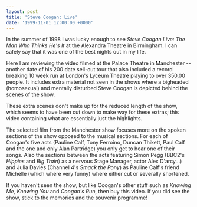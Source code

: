 ```yaml
---
layout: post
title: 'Steve Coogan: Live'
date: '1999-11-01 12:00:00 +0000'
---
```

In the summer of 1998 I was lucky enough to see <cite>Steve Coogan Live: The Man Who Thinks He's It</cite> at the Alexandra Theatre in Birmingham. I can safely say that it was one of the best nights out in my life.

Here I am reviewing the video filmed at the Palace Theatre in Manchester -- another date of his 200 date sell-out tour that also included a record breaking 10 week run at London's Lyceum Theatre playing to over 350,00 people. It includes extra material not seen in the shows where a bigheaded (homosexual) and mentally disturbed Steve Coogan is depicted behind the scenes of the show.

These extra scenes don't make up for the reduced length of the show, which seems to have been cut down to make way for these extras; this video containing what are essentially just the highlights.

The selected film from the Manchester show focuses more on the spoken sections of the show opposed to the musical sections. For each of Coogan's five acts (Pauline Calf, Tony Ferroino, Duncan Thikett, Paul Calf and the one and only Alan Partridge) you only get to hear one of their songs. Also the sections between the acts featuring Simon Pegg (BBC2's <cite>Hippies</cite> and <cite>Big Train</cite>) as a nervous Stage Manager, actor Alex D'arcy...) and Julia Davies (Channel 4's <cite>Smack the Pony</cite>) as Pauline Calf's friend Michelle (which where very funny) where either cut or severally shortened.

If you haven't seen the show, but like Coogan's other stuff such as <cite>Knowing Me, Knowing You</cite> and <cite>Coogan's Run</cite>, then buy this video. If you did see the show, stick to the memories and the souvenir programme!